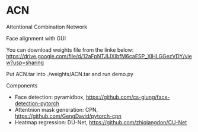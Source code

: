 # ACN
Attentional Combination Network

Face alignment with GUI

You can download weights file from the linke below:
https://drive.google.com/file/d/12aFpNTJIJXIbfM6caESP_XlHLGGezVDY/view?usp=sharing

Put ACN.tar into ./weights/ACN.tar and run demo.py

Components
- Face detection: pyramidbox, https://github.com/cs-giung/face-detection-pytorch
- Attentnion mask generation: CPN, https://github.com/GengDavid/pytorch-cpn
- Heatmap regression: DU-Net, https://github.com/zhiqiangdon/CU-Net
  
